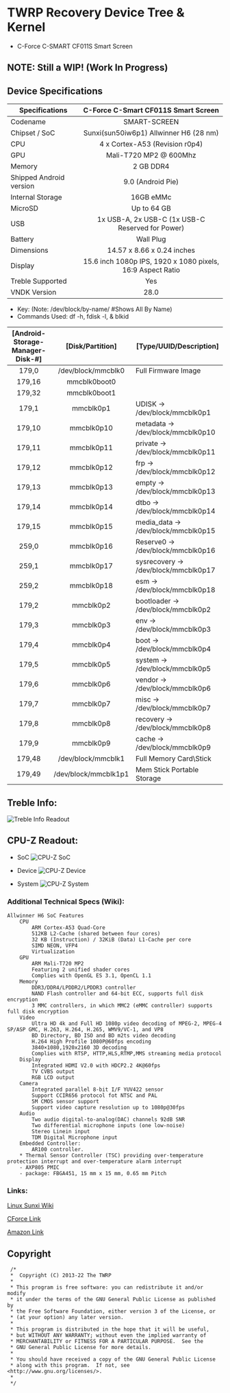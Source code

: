 # TWRP Recovery Device Tree & Kernel
* C-Force C-SMART CF011S Smart Screen

## NOTE: Still a WIP! (Work In Progress)

## Device Specifications

| Specifications          | C-Force C-Smart CF011S Smart Screen                                 |
| ----------------------- | :-----------------------------------------------------------------: |
| Codename                | SMART-SCREEN                                                        |
| Chipset / SoC           | Sunxi(sun50iw6p1) Allwinner H6 (28 nm)                              |
| CPU                     | 4 x Cortex-A53 (Revision r0p4)                                      |
| GPU                     | Mali-T720 MP2 @ 600Mhz                                              |
| Memory                  | 2 GB DDR4                                                           |
| Shipped Android version | 9.0 (Android Pie)                                                   |
| Internal Storage        | 16GB eMMc                                                           |
| MicroSD                 | Up to 64 GB                                                         |
| USB                     | 1x USB-A, 2x USB-C (1x USB-C Reserved for Power)                    |
| Battery                 | Wall Plug                                                           |
| Dimensions              | 14.57 x 8.66 x 0.24 inches                                          |
| Display                 | 15.6 inch 1080p IPS, 1920 x 1080 pixels, 16:9 Aspect Ratio          |
| Treble Supported        | Yes                                                                 |
| VNDK Version            | 28.0                                                                |


* Key:  (Note: /dev/block/by-name/ #Shows All By Name)
 * Commands Used: df -h, fdisk -l, & blkid

| [Android-Storage-Manager-Disk-#] | [Disk/Partition] | [Type/UUID/Description] |
| :------: | :-----------: | ------------- |
| 179,0 | /dev/block/mmcblk0 | Full Firmware Image |
| 179,16 | mmcblk0boot0 | | |
| 179,32 | mmcblk0boot1 | | |
| 179,1 | mmcblk0p1 | UDISK -> /dev/block/mmcblk0p1 | UUID="6402cc8d-6982-4dbc-a560-fb1b958cf63c" TYPE="f2fs" |
| 179,10 | mmcblk0p10 | metadata -> /dev/block/mmcblk0p10 | |
| 179,11 | mmcblk0p11 | private -> /dev/block/mmcblk0p11 | |
| 179,12 | mmcblk0p12 | frp -> /dev/block/mmcblk0p12 | |
| 179,13 | mmcblk0p13 | empty -> /dev/block/mmcblk0p13 | |
| 179,14 | mmcblk0p14 | dtbo -> /dev/block/mmcblk0p14 | |
| 179,15 | mmcblk0p15 | media_data -> /dev/block/mmcblk0p15 | |
| 259,0 | mmcblk0p16 | Reserve0 -> /dev/block/mmcblk0p16 | SEC_TYPE="msdos" UUID="3011-07B2" TYPE="vfat" |
| 259,1 | mmcblk0p17 | sysrecovery -> /dev/block/mmcblk0p17 | |
| 259,2 | mmcblk0p18 | esm -> /dev/block/mmcblk0p18 | |
| 179,2 | mmcblk0p2 | bootloader -> /dev/block/mmcblk0p2 | SEC_TYPE="msdos" LABEL="Volumn" UUID="0000-0000" TYPE="vfat" |
| 179,3 | mmcblk0p3 | env -> /dev/block/mmcblk0p3 | |
| 179,4 | mmcblk0p4 | boot -> /dev/block/mmcblk0p4 | |
| 179,5 | mmcblk0p5 | system -> /dev/block/mmcblk0p5 | LABEL="/" UUID="31ddde3b-77fc-4443-979f-8b0b8f45a142" TYPE="ext4" |
| 179,6 | mmcblk0p6 | vendor -> /dev/block/mmcblk0p6 | LABEL="vendor" UUID="488e68ea-d6a6-43f7-89be-5856cba59b8e" TYPE="ext4" |
| 179,7 | mmcblk0p7 | misc -> /dev/block/mmcblk0p7 | |
| 179,8 | mmcblk0p8 | recovery -> /dev/block/mmcblk0p8 | |
| 179,9 | mmcblk0p9 | cache -> /dev/block/mmcblk0p9 | UUID="5743c572-037f-403f-8f08-6fef22cc77a6" TYPE="ext4" |
| 179,48 | /dev/block/mmcblk1 | Full Memory Card\Stick | |
| 179,49 | /dev/block/mmcblk1p1 | Mem Stick Portable Storage| UUID="23B8-07E9" TYPE="vfat" |

## Treble Info:

![Treble Info Readout](Screenshot_TrebleInfo.png)

## CPU-Z Readout:

* SoC
![CPU-Z SoC](Screenshot_cpuz-soc.png)

* Device
![CPU-Z Device](Screenshot_cpuz-device.png)

* System
![CPU-Z System](Screenshot_cpuz-system.png)

### Additional Technical Specs (Wiki):
```
Allwinner H6 SoC Features
    CPU
        ARM Cortex-A53 Quad-Core
        512KB L2-Cache (shared between four cores)
        32 KB (Instruction) / 32KiB (Data) L1-Cache per core
        SIMD NEON, VFP4
        Virtualization
    GPU
        ARM Mali-T720 MP2
        Featuring 2 unified shader cores
        Complies with OpenGL ES 3.1, OpenCL 1.1
    Memory
        DDR3/DDR4/LPDDR2/LPDDR3 controller
        NAND Flash controller and 64-bit ECC, supports full disk encryption
        3 MMC controllers, in which MMC2 (eMMC controller) supports full disk encryption
    Video
        Ultra HD 4k and Full HD 1080p video decoding of MPEG-2, MPEG-4 SP/ASP GMC, H.263, H.264, H.265, WMV9/VC-1, and VP8
        BD Directory, BD ISO and BD m2ts video decoding
        H.264 High Profile 1080P@60fps encoding
        3840×1080,1920x2160 3D decoding
        Complies with RTSP, HTTP,HLS,RTMP,MMS streaming media protocol
    Display
        Integrated HDMI V2.0 with HDCP2.2 4K@60fps
        TV CVBS output
        RGB LCD output
    Camera
        Integrated parallel 8-bit I/F YUV422 sensor
        Support CCIR656 protocol fot NTSC and PAL
        5M CMOS sensor support
        Support video capture resolution up to 1080p@30fps
    Audio
        Two audio digital-to-analog(DAC) channels 92dB SNR
        Two differential microphone inputs (one low-noise)
        Stereo Linein input
        TDM Digital Microphone input
    Embedded Controller:
        AR100 controller.
    * Thermal Sensor Controller (TSC) providing over-temperature protection interrupt and over-temperature alarm interrupt
    - AXP805 PMIC
    - package: FBGA451, 15 mm x 15 mm, 0.65 mm Pitch
```

### Links:

[Linux Sunxi Wiki](https://linux-sunxi.org/H6)

[CForce Link](https://cforcedesign.com/collections/frontpage/products/c-smart-the-world-s-first-portable-android-touch-display)

[Amazon Link](https://www.amazon.com/CF011S-Portable-Assistant-15-6inch-Compatible/dp/B08HQRNCDV)

## Copyright

```
 /*
 *  Copyright (C) 2013-22 The TWRP
 *
 * This program is free software: you can redistribute it and/or modify
 * it under the terms of the GNU General Public License as published by
 * the Free Software Foundation, either version 3 of the License, or
 * (at your option) any later version.
 *
 * This program is distributed in the hope that it will be useful,
 * but WITHOUT ANY WARRANTY; without even the implied warranty of
 * MERCHANTABILITY or FITNESS FOR A PARTICULAR PURPOSE.  See the
 * GNU General Public License for more details.
 *
 * You should have received a copy of the GNU General Public License
 * along with this program.  If not, see <http://www.gnu.org/licenses/>.
 *
 */
 ```
